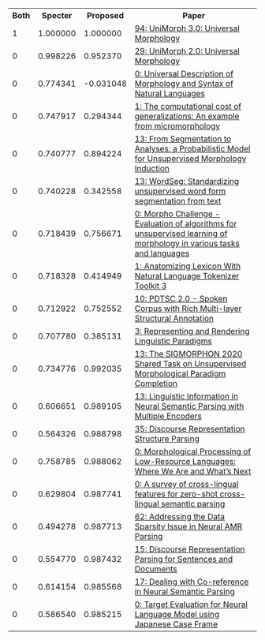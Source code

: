 <html><table><tr>
<th>Both</th>
<th>Specter</th>
<th>Proposed</th>
<th>Paper</th>
</tr>
<tr>
<td>1</td>
<td>1.000000</td>
<td>1.000000</td>
<td><a href="https://www.semanticscholar.org/paper/2d505eb3d7cba1b2513e2879ac8f025fcb481b77">94: UniMorph 3.0: Universal Morphology</a></td>
</tr>
<tr>
<td>0</td>
<td>0.998226</td>
<td>0.952370</td>
<td><a href="https://www.semanticscholar.org/paper/ae7ba2a16154a55e18df2b0ecf40e72a43584b20">29: UniMorph 2.0: Universal Morphology</a></td>
</tr>
<tr>
<td>0</td>
<td>0.774341</td>
<td>-0.031048</td>
<td><a href="https://www.semanticscholar.org/paper/34d9e05090c2b0cf782d2f90e27f41603a049772">0: Universal Description of Morphology and Syntax of Natural Languages</a></td>
</tr>
<tr>
<td>0</td>
<td>0.747917</td>
<td>0.294344</td>
<td><a href="https://www.semanticscholar.org/paper/465f4849b179e2a519d130a4149a1bc2c8d38a93">1: The computational cost of generalizations: An example from micromorphology</a></td>
</tr>
<tr>
<td>0</td>
<td>0.740777</td>
<td>0.894224</td>
<td><a href="https://www.semanticscholar.org/paper/8da6b21fb29fcbe3d6596a8b87242ccb3b06a894">13: From Segmentation to Analyses: a Probabilistic Model for Unsupervised Morphology Induction</a></td>
</tr>
<tr>
<td>0</td>
<td>0.740228</td>
<td>0.342558</td>
<td><a href="https://www.semanticscholar.org/paper/17197504654eacedf648844dfe682f36d38f1318">13: WordSeg: Standardizing unsupervised word form segmentation from text</a></td>
</tr>
<tr>
<td>0</td>
<td>0.718439</td>
<td>0.756671</td>
<td><a href="https://www.semanticscholar.org/paper/f6871bfa178dfc7e325fc3ec8383d672f7850677">0: Morpho Challenge - Evaluation of algorithms for unsupervised learning of morphology in various tasks and languages</a></td>
</tr>
<tr>
<td>0</td>
<td>0.718328</td>
<td>0.414949</td>
<td><a href="https://www.semanticscholar.org/paper/c8edc4fd32e4fa81e2fe202d9710d195d7258eaf">1: Anatomizing Lexicon With Natural Language Tokenizer Toolkit 3</a></td>
</tr>
<tr>
<td>0</td>
<td>0.712922</td>
<td>0.752552</td>
<td><a href="https://www.semanticscholar.org/paper/2e0497d1412e286c970be1eb42519e21ee504365">10: PDTSC 2.0 - Spoken Corpus with Rich Multi-layer Structural Annotation</a></td>
</tr>
<tr>
<td>0</td>
<td>0.707780</td>
<td>0.385131</td>
<td><a href="https://www.semanticscholar.org/paper/ceedf7c3ec8f8ab364a26fbd55392c7ceaa813be">3: Representing and Rendering Linguistic Paradigms</a></td>
</tr>
<tr>
<td>0</td>
<td>0.734776</td>
<td>0.992035</td>
<td><a href="https://www.semanticscholar.org/paper/825f55025b8ffd1c91ed36aa99ff4b2cd61eedea">13: The SIGMORPHON 2020 Shared Task on Unsupervised Morphological Paradigm Completion</a></td>
</tr>
<tr>
<td>0</td>
<td>0.606651</td>
<td>0.989105</td>
<td><a href="https://www.semanticscholar.org/paper/3e969414c426563c64544edbb6fe98b17df76021">13: Linguistic Information in Neural Semantic Parsing with Multiple Encoders</a></td>
</tr>
<tr>
<td>0</td>
<td>0.564326</td>
<td>0.988798</td>
<td><a href="https://www.semanticscholar.org/paper/0d01065fef78e00dc5948d8051987d00ad28f6d4">35: Discourse Representation Structure Parsing</a></td>
</tr>
<tr>
<td>0</td>
<td>0.758785</td>
<td>0.988062</td>
<td><a href="https://www.semanticscholar.org/paper/042764240d8047b7df96fd6e3519c17076250b9b">0: Morphological Processing of Low-Resource Languages: Where We Are and What’s Next</a></td>
</tr>
<tr>
<td>0</td>
<td>0.629804</td>
<td>0.987741</td>
<td><a href="https://www.semanticscholar.org/paper/d36ec9d149f0cab565025516cb208101d671d1d9">0: A survey of cross-lingual features for zero-shot cross-lingual semantic parsing</a></td>
</tr>
<tr>
<td>0</td>
<td>0.494278</td>
<td>0.987713</td>
<td><a href="https://www.semanticscholar.org/paper/c5c5608e1e28d71d2974addc3076a7f142a54620">62: Addressing the Data Sparsity Issue in Neural AMR Parsing</a></td>
</tr>
<tr>
<td>0</td>
<td>0.554770</td>
<td>0.987432</td>
<td><a href="https://www.semanticscholar.org/paper/db53e9926d7092d7c839c38123be85e84840192a">15: Discourse Representation Parsing for Sentences and Documents</a></td>
</tr>
<tr>
<td>0</td>
<td>0.614154</td>
<td>0.985568</td>
<td><a href="https://www.semanticscholar.org/paper/b894e88c177c7fba6b4c01d2f0a11640833737f4">17: Dealing with Co-reference in Neural Semantic Parsing</a></td>
</tr>
<tr>
<td>0</td>
<td>0.586540</td>
<td>0.985215</td>
<td><a href="https://www.semanticscholar.org/paper/acc14fbb155dc55a0f42fba83f2ac0dc1b832149">0: Target Evaluation for Neural Language Model using Japanese Case Frame</a></td>
</tr>
</table></html>
